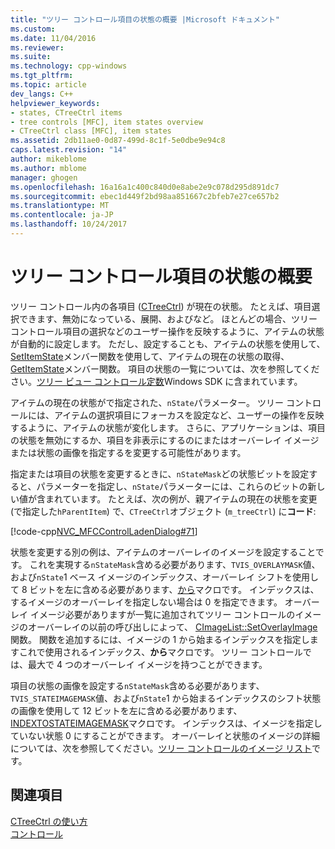 ```yaml
---
title: "ツリー コントロール項目の状態の概要 |Microsoft ドキュメント"
ms.custom: 
ms.date: 11/04/2016
ms.reviewer: 
ms.suite: 
ms.technology: cpp-windows
ms.tgt_pltfrm: 
ms.topic: article
dev_langs: C++
helpviewer_keywords:
- states, CTreeCtrl items
- tree controls [MFC], item states overview
- CTreeCtrl class [MFC], item states
ms.assetid: 2db11ae0-0d87-499d-8c1f-5e0dbe9e94c8
caps.latest.revision: "14"
author: mikeblome
ms.author: mblome
manager: ghogen
ms.openlocfilehash: 16a16a1c400c840d0e8abe2e9c078d295d891dc7
ms.sourcegitcommit: ebec1d449f2bd98aa851667c2bfeb7e27ce657b2
ms.translationtype: MT
ms.contentlocale: ja-JP
ms.lasthandoff: 10/24/2017
---
```

# <a name="tree-control-item-states-overview"></a>ツリー コントロール項目の状態の概要
ツリー コントロール内の各項目 ([CTreeCtrl](../mfc/reference/ctreectrl-class.md)) が現在の状態。 たとえば、項目選択できます、無効になっている、展開、およびなど。 ほとんどの場合、ツリー コントロール項目の選択などのユーザー操作を反映するように、アイテムの状態が自動的に設定します。 ただし、設定することも、アイテムの状態を使用して、 [SetItemState](../mfc/reference/ctreectrl-class.md#setitemstate)メンバー関数を使用して、アイテムの現在の状態の取得、 [GetItemState](../mfc/reference/ctreectrl-class.md#getitemstate)メンバー関数。 項目の状態の一覧については、次を参照してください。[ツリー ビュー コントロール定数](http://msdn.microsoft.com/library/windows/desktop/bb759985)Windows SDK に含まれています。  
  
 アイテムの現在の状態がで指定された、`nState`パラメーター。 ツリー コントロールには、アイテムの選択項目にフォーカスを設定など、ユーザーの操作を反映するように、アイテムの状態が変化します。 さらに、アプリケーションは、項目の状態を無効にするか、項目を非表示にするのにまたはオーバーレイ イメージまたは状態の画像を指定するを変更する可能性があります。  
  
 指定または項目の状態を変更するときに、`nStateMask`どの状態ビットを設定すると、パラメーターを指定し、`nState`パラメーターには、これらのビットの新しい値が含まれています。 たとえば、次の例が、親アイテムの現在の状態を変更 (で指定した`hParentItem`) で、`CTreeCtrl`オブジェクト (`m_treeCtrl`) に**コード**:  
  
 [!code-cpp[NVC_MFCControlLadenDialog#71](../mfc/codesnippet/cpp/tree-control-item-states-overview_1.cpp)]  
  
 状態を変更する別の例は、アイテムのオーバーレイのイメージを設定することです。 これを実現する`nStateMask`含める必要があります、`TVIS_OVERLAYMASK`値、および`nState`1 ベース イメージのインデックス、オーバーレイ シフトを使用して 8 ビットを左に含める必要があります、[から](http://msdn.microsoft.com/library/windows/desktop/bb761408)マクロです。 インデックスは、するイメージのオーバーレイを指定しない場合は 0 を指定できます。 オーバーレイ イメージ必要がありますが一覧に追加されてツリー コントロールのイメージのオーバーレイの以前の呼び出しによって、 [CImageList::SetOverlayImage](../mfc/reference/cimagelist-class.md#setoverlayimage)関数。 関数を追加するには、イメージの 1 から始まるインデックスを指定しますこれで使用されるインデックス、**から**マクロです。 ツリー コントロールでは、最大で 4 つのオーバーレイ イメージを持つことができます。  
  
 項目の状態の画像を設定する`nStateMask`含める必要があります、`TVIS_STATEIMAGEMASK`値、および`nState`1 から始まるインデックスのシフト状態の画像を使用して 12 ビットを左に含める必要があります、 [INDEXTOSTATEIMAGEMASK](http://msdn.microsoft.com/library/windows/desktop/bb775597)マクロです。 インデックスは、イメージを指定していない状態 0 にすることができます。 オーバーレイと状態のイメージの詳細については、次を参照してください。[ツリー コントロールのイメージ リスト](../mfc/tree-control-image-lists.md)です。  
  
## <a name="see-also"></a>関連項目  
 [CTreeCtrl の使い方](../mfc/using-ctreectrl.md)   
 [コントロール](../mfc/controls-mfc.md)

